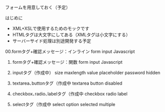 フォームを用意しておく（予定）

はじめに
+ XML+XSLで使用するためのモックです
+ HTMLタグは大文字にしてある（XMLタグは小文字にする）
+ サーバーサイド処理は別途開発する予定

00.formタグ+確認メッセージ：インライン
form
input
Javascript

01. formタグ+確認メッセージ：関数
form
input
Javascript

02. inputタグ（作成中）
size
maxlength
value
placeholder
password
hidden

03. textarea､buttonタグ（作成中
textarea
button
disabled

04. checkbox､radio､labelタグ（作成中
checkbox
radio
label

05. selectタグ（作成中
select
option
selected
multiple
